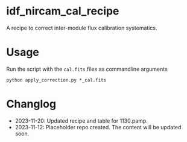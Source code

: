 # idf_nircam_cal_recipe
A recipe to correct inter-module flux calibration systematics.


# Usage

Run the script with the `cal.fits` files as commandline arguments

```
python apply_correction.py *_cal.fits
```


# Changlog

* 2023-11-20: Updated recipe and table for 1130.pamp.
* 2023-11-12: Placeholder repo created. The content will be updated soon.
